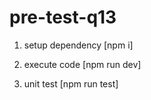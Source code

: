 # pre-test-q13

1. setup dependency [npm i]

2. execute code [npm run dev]


3. unit test [npm run test]